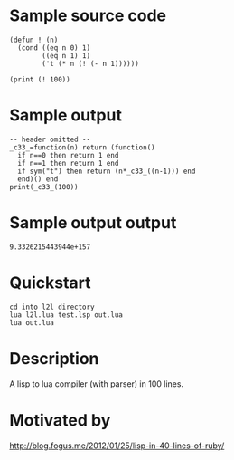 Sample source code
==================
    (defun ! (n) 
      (cond ((eq n 0) 1)
            ((eq n 1) 1)
            ('t (* n (! (- n 1))))))

    (print (! 100))

Sample output
=============
    -- header omitted --
    _c33_=function(n) return (function()
      if n==0 then return 1 end
      if n==1 then return 1 end
      if sym("t") then return (n*_c33_((n-1))) end
      end)() end
    print(_c33_(100))

Sample output output
====================
    9.3326215443944e+157

Quickstart
==========
    cd into l2l directory
    lua l2l.lua test.lsp out.lua
    lua out.lua

Description
===========
A lisp to lua compiler (with parser) in 100 lines.

Motivated by
============
http://blog.fogus.me/2012/01/25/lisp-in-40-lines-of-ruby/

